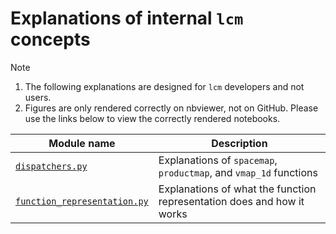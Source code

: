 # Explanations of internal `lcm` concepts

> [!NOTE]
> 1. The following explanations are designed for `lcm` developers and not users.
> 1. Figures are only rendered correctly on nbviewer, not on GitHub. Please use the
>    links below to view the correctly rendered notebooks.

| Module name                                                                                                                              | Description                                                            |
| ---------------------------------------------------------------------------------------------------------------------------------------- | ---------------------------------------------------------------------- |
| [`dispatchers.py`](https://nbviewer.org/github/OpenSourceEconomics/lcm/blob/main/explanations/dispatchers.ipynb)                         | Explanations of `spacemap`, `productmap`, and `vmap_1d` functions      |
| [`function_representation.py`](https://nbviewer.org/github/OpenSourceEconomics/lcm/blob/main/explanations/function_representation.ipynb) | Explanations of what the function representation does and how it works |
